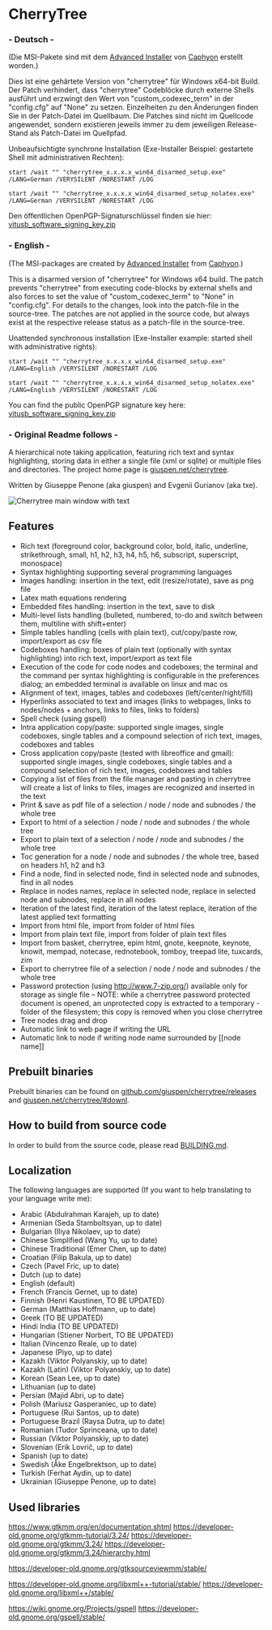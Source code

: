 # CherryTree

### - Deutsch -

(Die MSI-Pakete sind mit dem [Advanced Installer](https://www.advancedinstaller.com/) von [Caphyon](https://www.caphyon.com/) erstellt worden.)

Dies ist eine gehärtete Version von "cherrytree" für Windows x64-bit Build. Der Patch verhindert, dass "cherrytree" Codeblöcke durch externe Shells ausführt und erzwingt den Wert von "custom_codexec_term" in der "config.cfg" auf "None" zu setzen. Einzelheiten zu den Änderungen finden Sie in der Patch-Datei im Quellbaum. Die Patches sind nicht im Quellcode angewendet, sondern existieren jeweils immer zu dem jeweiligen Release-Stand als Patch-Datei im Quellpfad.

Unbeaufsichtigte synchrone Installation (Exe-Installer Beispiel: gestartete Shell mit administrativen Rechten):<br>
```
start /wait "" "cherrytree_x.x.x.x_win64_disarmed_setup.exe" /LANG=German /VERYSILENT /NORESTART /LOG

start /wait "" "cherrytree_x.x.x.x_win64_disarmed_setup_nolatex.exe" /LANG=German /VERYSILENT /NORESTART /LOG
```
Den öffentlichen OpenPGP-Signaturschlüssel finden sie hier: [vitusb_software_signing_key.zip](https://github.com/vitusb/cherrytree/files/15015491/vitusb_software_signing_key.zip)



### - English -

(The MSI-packages are created by [Advanced Installer](https://www.advancedinstaller.com/) from [Caphyon](https://www.caphyon.com/).)

This is a disarmed version of "cherrytree" for Windows x64 build. The patch prevents "cherrytree" from executing code-blocks by external shells and also forces to set the value of "custom_codexec_term" to "None" in "config.cfg". For details to the changes, look into the patch-file in the source-tree. The patches are not applied in the source code, but always exist at the respective release status as a patch-file in the source-tree.

Unattended synchronous installation (Exe-Installer example: started shell with administrative rights):<br>
```
start /wait "" "cherrytree_x.x.x.x_win64_disarmed_setup.exe" /LANG=English /VERYSILENT /NORESTART /LOG

start /wait "" "cherrytree_x.x.x.x_win64_disarmed_setup_nolatex.exe" /LANG=English /VERYSILENT /NORESTART /LOG
```
You can find the public OpenPGP signature key here: [vitusb_software_signing_key.zip](https://github.com/vitusb/cherrytree/files/15015491/vitusb_software_signing_key.zip)

### - Original Readme follows -

A hierarchical note taking application, featuring rich text and syntax highlighting, storing data in either a single file (xml or sqlite) or multiple files and directories.
The project home page is [giuspen.net/cherrytree](https://www.giuspen.net/cherrytree/).

Written by Giuseppe Penone (aka giuspen) and Evgenii Gurianov (aka txe).

![Cherrytree main window with text](docs/cherrytree-main_window_text.png)

## Features
- Rich text (foreground color, background color, bold, italic, underline, strikethrough, small, h1, h2, h3, h4, h5, h6, subscript, superscript, monospace)
- Syntax highlighting supporting several programming languages
- Images handling: insertion in the text, edit (resize/rotate), save as png file
- Latex math equations rendering
- Embedded files handling: insertion in the text, save to disk
- Multi-level lists handling (bulleted, numbered, to-do and switch between them, multiline with shift+enter)
- Simple tables handling (cells with plain text), cut/copy/paste row, import/export as csv file
- Codeboxes handling: boxes of plain text (optionally with syntax highlighting) into rich text, import/export as text file
- Execution of the code for code nodes and codeboxes; the terminal and the command per syntax highlighting is configurable in the preferences dialog; an embedded terminal is available on linux and mac os
- Alignment of text, images, tables and codeboxes (left/center/right/fill)
- Hyperlinks associated to text and images (links to webpages, links to nodes/nodes + anchors, links to files, links to folders)
- Spell check (using gspell)
- Intra application copy/paste: supported single images, single codeboxes, single tables and a compound selection of rich text, images, codeboxes and tables
- Cross application copy/paste (tested with libreoffice and gmail): supported single images, single codeboxes, single tables and a compound selection of rich text, images, codeboxes and tables
- Copying a list of files from the file manager and pasting in cherrytree will create a list of links to files, images are recognized and inserted in the text
- Print & save as pdf file of a selection / node / node and subnodes / the whole tree
- Export to html of a selection / node / node and subnodes / the whole tree
- Export to plain text of a selection / node / node and subnodes / the whole tree
- Toc generation for a node / node and subnodes / the whole tree, based on headers h1, h2 and h3
- Find a node, find in selected node, find in selected node and subnodes, find in all nodes
- Replace in nodes names, replace in selected node, replace in selected node and subnodes, replace in all nodes
- Iteration of the latest find, iteration of the latest replace, iteration of the latest applied text formatting
- Import from html file, import from folder of html files
- Import from plain text file, import from folder of plain text files
- Import from basket, cherrytree, epim html, gnote, keepnote, keynote, knowit, mempad, notecase, rednotebook, tomboy, treepad lite, tuxcards, zim
- Export to cherrytree file of a selection / node / node and subnodes / the whole tree
- Password protection (using http://www.7-zip.org/) available only for storage as single file – NOTE: while a cherrytree password protected document is opened, an unprotected copy is extracted to a temporary -folder of the filesystem; this copy is removed when you close cherrytree
- Tree nodes drag and drop
- Automatic link to web page if writing the URL
- Automatic link to node if writing node name surrounded by [[node name]]

## Prebuilt binaries
Prebuilt binaries can be found on [github.com/giuspen/cherrytree/releases](https://github.com/giuspen/cherrytree/releases) and [giuspen.net/cherrytree/#downl](https://www.giuspen.net/cherrytree/#downl).

## How to build from source code
In order to build from the source code, please read [BUILDING.md](BUILDING.md).

## Localization
The following languages are supported (If you want to help translating to your language write me):

- Arabic (Abdulrahman Karajeh, up to date)
- Armenian (Seda Stamboltsyan, up to date)
- Bulgarian (Iliya Nikolaev, up to date)
- Chinese Simplified (Wang Yu, up to date)
- Chinese Traditional (Emer Chen, up to date)
- Croatian (Filip Bakula, up to date)
- Czech (Pavel Fric, up to date)
- Dutch (up to date)
- English (default)
- French (Francis Gernet, up to date)
- Finnish (Henri Kaustinen, TO BE UPDATED)
- German (Matthias Hoffmann, up to date)
- Greek (TO BE UPDATED)
- Hindi India (TO BE UPDATED)
- Hungarian (Stiener Norbert, TO BE UPDATED)
- Italian (Vincenzo Reale, up to date)
- Japanese (Piyo, up to date)
- Kazakh (Viktor Polyanskiy, up to date)
- Kazakh (Latin) (Viktor Polyanskiy, up to date)
- Korean (Sean Lee, up to date)
- Lithuanian (up to date)
- Persian (Majid Abri, up to date)
- Polish (Mariusz Gasperaniec, up to date)
- Portuguese (Rui Santos, up to date)
- Portuguese Brazil (Raysa Dutra, up to date)
- Romanian (Tudor Sprinceana, up to date)
- Russian (Viktor Polyanskiy, up to date)
- Slovenian (Erik Lovrič, up to date)
- Spanish (up to date)
- Swedish (Åke Engelbrektson, up to date)
- Turkish (Ferhat Aydin, up to date)
- Ukrainian (Giuseppe Penone, up to date)

## Used libraries
https://www.gtkmm.org/en/documentation.shtml
https://developer-old.gnome.org/gtkmm-tutorial/3.24/
https://developer-old.gnome.org/gtkmm/3.24/
https://developer-old.gnome.org/gtkmm/3.24/hierarchy.html

https://developer-old.gnome.org/gtksourceviewmm/stable/

https://developer-old.gnome.org/libxml++-tutorial/stable/
https://developer-old.gnome.org/libxml++/stable/

https://wiki.gnome.org/Projects/gspell
https://developer-old.gnome.org/gspell/stable/
